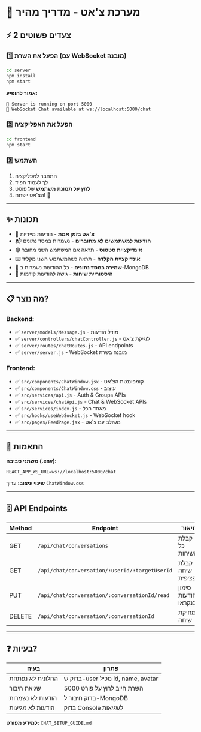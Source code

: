 # 💬 מערכת צ'אט - מדריך מהיר

## ⚡ 2 צעדים פשוטים

### 1️⃣ הפעל את השרת (עם WebSocket מובנה)
```bash
cd server
npm install
npm start
```

**אמור להופיע:**
```
🚀 Server is running on port 5000
💬 WebSocket Chat available at ws://localhost:5000/chat
```

### 2️⃣ הפעל את האפליקציה
```bash
cd frontend
npm start
```

### 3️⃣ השתמש
1. התחבר לאפליקציה
2. לך לעמוד הפיד
3. **לחץ על תמונת משתמש** של פוסט
4. הצ'אט ייפתח! 🎉

---

## ✨ תכונות

- 💬 **צ'אט בזמן אמת** - הודעות מיידיות
- 📬 **הודעות למשתמשים לא מחוברים** - נשמרות במסד נתונים
- 🟢 **אינדיקציית סטטוס** - תראה אם המשתמש השני מחובר
- ⌨️ **אינדיקציית הקלדה** - תראה כשהמשתמש השני מקליד
- 💾 **שמירה במסד נתונים** - כל ההודעות נשמרות ב-MongoDB
- 📜 **היסטוריית שיחות** - גישה להודעות קודמות

---

## 📋 מה נוצר?

### Backend:
- ✅ `server/models/Message.js` - מודל הודעות
- ✅ `server/controllers/chatController.js` - לוגיקת צ'אט
- ✅ `server/routes/chatRoutes.js` - API endpoints
- ✅ `server/server.js` - WebSocket מובנה בשרת

### Frontend:
- ✅ `src/components/ChatWindow.jsx` - קומפוננטת הצ'אט
- ✅ `src/components/ChatWindow.css` - עיצוב
- ✅ `src/services/api.js` - Auth & Groups APIs
- ✅ `src/services/chatApi.js` - Chat & WebSocket APIs
- ✅ `src/services/index.js` - מאחד הכל
- ✅ `src/hooks/useWebSocket.js` - WebSocket hook
- ✅ `src/pages/FeedPage.jsx` - משולב עם צ'אט

---

## 🔧 התאמות

**משתני סביבה (.env):**
```env
REACT_APP_WS_URL=ws://localhost:5000/chat
```

**שינוי עיצוב:** ערוך `ChatWindow.css`

---

## 🗄️ API Endpoints

| Method | Endpoint | תיאור |
|--------|----------|-------|
| GET | `/api/chat/conversations` | קבלת כל השיחות |
| GET | `/api/chat/conversation/:userId/:targetUserId` | קבלת שיחה ספציפית |
| PUT | `/api/chat/conversation/:conversationId/read` | סימון הודעות כנקראו |
| DELETE | `/api/chat/conversation/:conversationId` | מחיקת שיחה |

---

## ❓ בעיות?

| בעיה | פתרון |
|------|--------|
| החלונית לא נפתחת | בדוק ש-user מכיל id, name, avatar |
| שגיאת חיבור | השרת חייב לרוץ על פורט 5000 |
| הודעות לא נשמרות | בדוק חיבור ל-MongoDB |
| הודעות לא מגיעות | בדוק Console לשגיאות |

**למידע מפורט:** `CHAT_SETUP_GUIDE.md`
